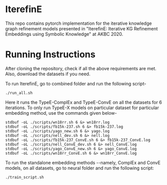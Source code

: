 # IterefinE
This repo contains pytorch implementation for the iterative knowledge graph refinement models presented in "IterefinE: Iterative KG Refinement Embeddings using Symbolic Knowledge" at AKBC 2020.

# Running Instructions

After cloning the repository, check if all the above requirements are met. Also, download the datasets if you need.

To run IterefinE, go to combined folder and run the following script-
```
./run_all.sh
```
Here it runs the TypeE-ComplEx and TypeE-ConvE on all the datasets for 6 iterations. To only run TypeE-X models on particular dataset for particular embedding method, use the commands given below-
```
stdbuf -oL ./scripts/wn18rr.sh 6 &> wn18rr.log
stdbuf -oL ./scripts/fb15k-237.sh 6 &> fb15k-237.log
stdbuf -oL ./scripts/yago_new.sh 6 &> yago.log
stdbuf -oL ./scripts/nell_dev.sh 6 &> nell.log
stdbuf -oL ./scripts/fb15k-237_ConvE.sh 6 &> fb15k-237_ConvE.log
stdbuf -oL ./scripts/nell_ConvE_dev.sh 6 &> nell_ConvE.log
stdbuf -oL ./scripts/yago_ConvE_new.sh 6 &> yago_ConvE.log
stdbuf -oL ./scripts/wn18rr_ConvE.sh 6 &> wn18rr_ConvE.log
```

To run the standalone embedding methods --namely, ComplEx and ConvE models, on all datasets, go to neural folder and run the following script:
```
./train_script.sh
```
